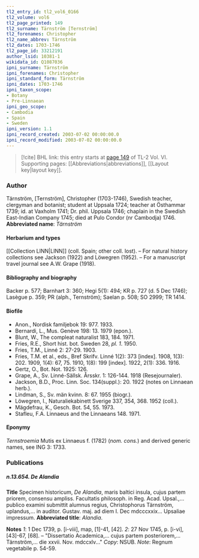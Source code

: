 ```yaml
---
tl2_entry_id: tl2_vol6_0166
tl2_volume: vol6
tl2_page_printed: 149
tl2_surname: Tärnström [Ternström]
tl2_forenames: Christopher
tl2_name_abbrev: Tärnström
tl2_dates: 1703-1746
tl2_page_id: 33212191
author_lsid: 10381-1
wikidata_id: Q1087036
ipni_surname: Tärnström
ipni_forenames: Christopher
ipni_standard_form: Tärnström
ipni_dates: 1703-1746
ipni_taxon_scope: 
- Botany
- Pre-Linnaean
ipni_geo_scope: 
- Cambodia
- Spain
- Sweden
ipni_version: 1.1
ipni_record_created: 2003-07-02 00:00:00.0
ipni_record_modified: 2003-07-02 00:00:00.0
---
```



> [!cite] BHL link: this entry starts at [page 149](https://www.biodiversitylibrary.org/page/33212191) of TL-2 Vol. VI.
> Supporting pages: [[Abbreviations|abbreviations]], [[Layout key|layout key]].

### Author

Tärnström, \[Ternström\], Christopher (1703-1746), Swedish teacher, clergyman and botanist; student at Uppsala 1724; teacher at Östhammar 1739; id. at Vaxholm 1741; Dr. phil. Uppsala 1746; chaplain in the Swedish East-Indian Company 1745; died at Pulo Condor (nr Cambodja) 1746. 
**Abbreviated name**: *Tärnström*

#### Herbarium and types

[[Collection LINN|LINN]] (coll. Spain; other coll. lost). – For natural history collections see Jackson (1922) and Löwegren (1952). – For a manuscript travel journal see A.W. Grape (1918).

#### Bibliography and biography

Backer p. 577; Barnhart 3: 360; Hegi 5(1): 494; KR p. 727 (d. 5 Dec 1746); Lasègue p. 359; PR (alph., Ternström); Saelan p. 508; SO 2999; TR 1414.

#### Biofile

- Anon., Nordisk familjebok 19: 977. 1933.
- Bernardi, L., Mus. Genève 198: 13. 1979 (epon.).
- Blunt, W., The compleat naturalist 183, 184. 1971.
- Fries, R.E., Short hist. bot. Sweden 28, *pl. 1*. 1950.
- Fries, T.M., Linné 2: 27-29. 1903.
- Fries, T.M. et al., eds., Bref Skrifv. Linné 1(2): 373 \[index\]. 1908, 1(3): 202. 1909, 1(4): 67, 75. 1910, 1(8): 199 \[index\]. 1922, 2(1): 336. 1916.
- Gertz, O., Bot. Not. 1925: 126.
- Grape, A., Sv. Linné-Sällsk. Årsskr. 1: 126-144. 1918 (Resejournaler).
- Jackson, B.D., Proc. Linn. Soc. 134(suppl.): 20. 1922 (notes on Linnaean herb.).
- Lindman, S., Sv. män kvinn. 8: 67. 1955 (biogr.).
- Löwegren, I., Naturaliekabinett Sverige 337, 354, 368. 1952 (coll.).
- Mägdefrau, K., Gesch. Bot. 54, 55. 1973.
- Stafleu, F.A. Linnaeus and the Linnaeans 148. 1971.

#### Eponymy

*Ternstroemia* Mutis ex Linnaeus f. (1782) (*nom. cons.*) and derived generic names, see ING 3: 1733.

### Publications

##### n.13.654. De Alandia

**Title**
Specimen historicum, *De Alandia*, maris baltici insula, cujus partem priorem, consensu ampliss. Facultatis philosoph. in Reg. Acad. Upsal.,... publico examini submittit alumnus regius, Christophorus Tärnström, uplandus,... in auditor. Gustav. maj. ad diem I. Dec mdcccxxix... Upsaliae impressum.
**Abbreviated title**: *Alandia*.

**Notes**
*1*: 1 Dec 1739, p. \[i-viii\], map, \[1\]-41, \[42\].
*2*: 27 Nov 1745, p. \[i-vi\], \[43\]-67, \[68\]. – "Dissertatio Academica,... cujus partem posteriorem,... Tärnström,... die xxvii. Nov. mdccxlv..." *Copy*: NSUB.
*Note*: Regnum vegetabile p. 54-59.

